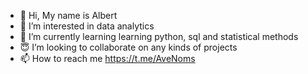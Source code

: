 - 👋 Hi, My name is Albert
- 👀 I’m interested in data analytics
- 🌱 I’m currently learning learning python, sql and statistical methods
- 😇 I’m looking to collaborate on any kinds of projects
- 📫 How to reach me https://t.me/AveNoms

<!---
AveNoms/AveNoms is a ✨ special ✨ repository because its `README.md` (this file) appears on your GitHub profile.
You can click the Preview link to take a look at your changes.
--->
